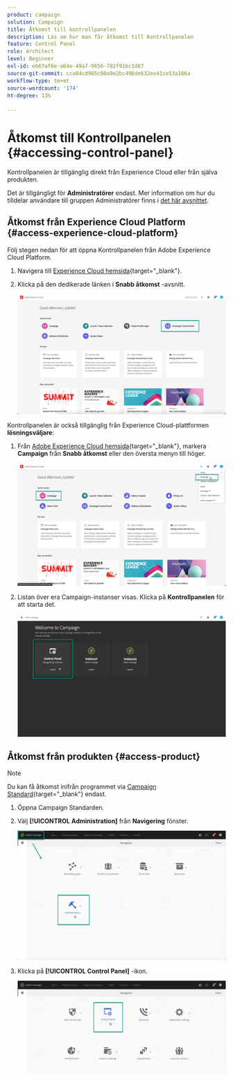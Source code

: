 ```yaml
---
product: campaign
solution: Campaign
title: Åtkomst till kontrollpanelen
description: Läs om hur man får åtkomst till Kontrollpanelen
feature: Control Panel
role: Architect
level: Beginner
exl-id: eb67af6e-a64e-49a7-9656-782f91bc1d67
source-git-commit: cca04cd965c00a9e2bc496de632ee41ce53a166a
workflow-type: tm+mt
source-wordcount: '174'
ht-degree: 13%

---
```


# Åtkomst till Kontrollpanelen {#accessing-control-panel}

Kontrollpanelen är tillgänglig direkt från Experience Cloud eller från själva produkten.

Det är tillgängligt för **Administratörer** endast. Mer information om hur du tilldelar användare till gruppen Administratörer finns i [det här avsnittet](../../discover/using/managing-permissions.md).

## Åtkomst från Experience Cloud Platform {#access-experience-cloud-platform}

Följ stegen nedan för att öppna Kontrollpanelen från Adobe Experience Cloud Platform.

1. Navigera till [Experience Cloud hemsida](https://experiencecloud.adobe.com/){target="_blank"}.

1. Klicka på den dedikerade länken i **Snabb åtkomst** -avsnitt.

   ![](assets/do-not-localize/quickaccess.png)

Kontrollpanelen är också tillgänglig från Experience Cloud-plattformen **lösningsväljare**:

1. Från [Adobe Experience Cloud hemsida](https://experiencecloud.adobe.com/){target="_blank"}, markera **Campaign** från **Snabb åtkomst** eller den översta menyn till höger.

   ![](assets/do-not-localize/control_panel_access1.png)

1. Listan över era Campaign-instanser visas. Klicka på **Kontrollpanelen** för att starta det.

   ![](assets/do-not-localize/control_panel_access2.png)

## Åtkomst från produkten {#access-product}

>[!NOTE]
>
>Du kan få åtkomst inifrån programmet via [Campaign Standard](https://experienceleague.adobe.com/docs/campaign-standard/using/campaign-standard-home.html?lang=sv){target="_blank"} endast.

1. Öppna Campaign Standarden.

1. Välj **[!UICONTROL Administration]** från **Navigering** fönster.

   ![](assets/control_panel_access3.png)

1. Klicka på **[!UICONTROL Control Panel]** -ikon.

   ![](assets/control_panel_access4.png)
